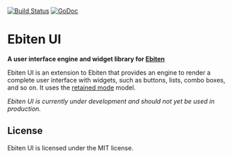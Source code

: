 [![Build Status](https://travis-ci.org/blizzy78/ebitenui.svg?branch=master)](https://travis-ci.org/blizzy78/ebitenui) [![GoDoc](https://godoc.org/github.com/blizzy78/ebitenui?status.svg)](https://pkg.go.dev/github.com/blizzy78/ebitenui)


Ebiten UI
=========

**A user interface engine and widget library for [Ebiten]**

Ebiten UI is an extension to Ebiten that provides an engine to render a complete user interface
with widgets, such as buttons, lists, combo boxes, and so on. It uses the [retained mode] model.

*Ebiten UI is currently under development and should not yet be used in production.*

License
-------

Ebiten UI is licensed under the MIT license.



[Ebiten]: https://ebiten.org
[retained mode]: https://en.wikipedia.org/wiki/Retained_mode
